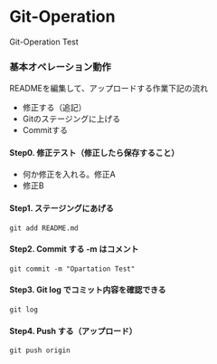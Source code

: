 # Git-Operation
Git-Operation Test 

### 基本オペレーション動作
READMEを編集して、アップロードする作業下記の流れ
 - 修正する（追記）
 - Gitのステージングに上げる
 - Commitする 

#### Step0. 修正テスト（修正したら保存すること）
  - 何か修正を入れる。修正A
  - 修正B

#### Step1. ステージングにあげる
`git add README.md`

#### Step2. Commit する -m はコメント
`git commit -m "Opartation Test"`

#### Step3. Git log でコミット内容を確認できる
`git log`

#### Step4. Push する（アップロード）
`git push origin`




